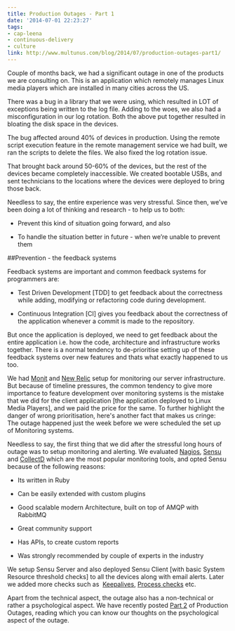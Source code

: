 ```yaml
---
title: Production Outages - Part 1
date: '2014-07-01 22:23:27'
tags:
- cap-leena
- continuous-delivery
- culture
link: http://www.multunus.com/blog/2014/07/production-outages-part1/
---
```


Couple of months back, we had a significant outage in one of the products we are consulting on. This is an application which remotely manages Linux media players which are installed in many cities across the US.

There was a bug in a library that we were using, which resulted in LOT of exceptions being written to the log file. Adding to the woes, we also had a misconfiguration in our log rotation. Both the above put together resulted in bloating the disk space in the devices.

The bug affected around 40% of devices in production. Using the remote script execution feature in the remote management service we had built, we ran the scripts to delete the files. We also fixed the log rotation issue.

That brought back around 50-60% of the devices, but the rest of the devices became completely inaccessible. We created bootable USBs, and sent technicians to the locations where the devices were deployed to bring those back.

Needless to say, the entire experience was very stressful. Since then, we’ve been doing a lot of thinking and research - to help us to both:


*  Prevent this kind of situation going forward, and also

    
*  To handle the situation better in future - when we’re unable to prevent them


##Prevention - the feedback systems


Feedback systems are important and common feedback systems for programmers are:


*  Test Driven Development [TDD] to get feedback about the correctness while adding, modifying or refactoring code during development.

    
*  Continuous Integration [CI] gives you feedback about the correctness of the application whenever a commit is made to the repository.

But once the application is deployed, we need to get feedback about the entire application i.e. how the code, architecture and infrastructure works together. There is a normal tendency to de-prioritise setting up of these feedback systems over new features and thats what exactly happened to us too.

We had [Monit](http://mmonit.com/monit/) and [New Relic](http://newrelic.com/) setup for monitoring our server infrastructure. But because of timeline pressures, the common tendency to give more importance to feature development over monitoring systems is the mistake that we did for the client application [the application deployed to Linux Media Players], and we paid the price for the same. To further highlight the danger of wrong prioritisation, here's another fact that makes us cringe: The outage happened just the week before we were scheduled the set up of Monitoring systems.

Needless to say, the first thing that we did after the stressful long hours of outage was to setup monitoring and alerting. We evaluated [Nagios](http://www.nagios.org/), [Sensu](http://sensuapp.org/) and [CollectD](https://collectd.org/) which are the most popular monitoring tools, and opted Sensu because of the following reasons:


*  Its written in Ruby

    
*  Can be easily extended with custom plugins

    
*  Good scalable modern Architecture, built on top of AMQP with RabbitMQ

    
*  Great community support

    
*  Has APIs, to create custom reports

    
*  Was strongly recommended by couple of experts in the industry

We setup Sensu Server and also deployed Sensu Client [with basic System Resource threshold checks] to all the devices along with email alerts. Later we added more checks such as  [Keepalives](http://sensuapp.org/docs/0.12/keepalives), [Process checks](https://github.com/sensu/sensu-community-plugins) etc.

Apart from the technical aspect, the outage also has a non-technical or rather a psychological aspect. We have recently posted 
[Part 2](http://www.multunus.com/blog/2014/08/production-outages-part-2/) of Production Outages, reading which you can know our thoughts on the psychological aspect of the outage.
